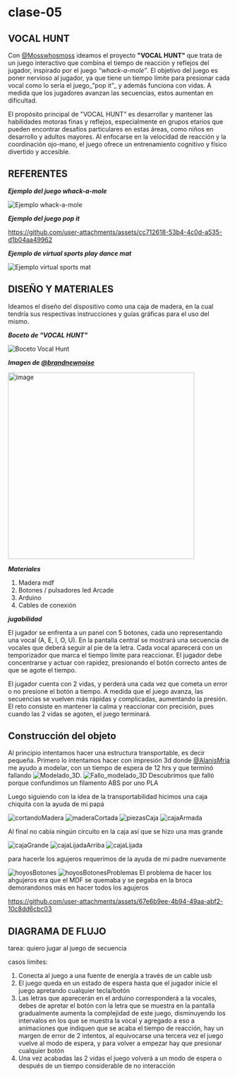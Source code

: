 # clase-05

## VOCAL HUNT 

Con [@Mosswhosmoss](https://github.com/Mosswhosmoss/dis8637-2024-2/blob/main/01-Mosswhosmoss/clase-04/README.md)  ideamos el proyecto __"VOCAL HUNT"__ que trata de un juego interactivo que combina el tiempo de reacción y reflejos del jugador, inspirado por el juego _“whack-a-mole”_. El objetivo del juego es poner nervioso al jugador, ya que tiene un tiempo límite para presionar cada vocal como lo sería el juego_”pop it”_ y además funciona con vidas. A medida que los jugadores avanzan las secuencias, estos aumentan en dificultad. 

El propósito principal de "VOCAL HUNT" es desarrollar y mantener las habilidades motoras finas y reflejos, especialmente en grupos etarios que pueden encontrar desafíos particulares en estas áreas, como niños en desarrollo y adultos mayores. Al enfocarse en la velocidad de reacción y la coordinación ojo-mano, el juego ofrece un entrenamiento cognitivo y físico divertido y accesible.

## REFERENTES

***Ejemplo del juego whack-a-mole***

![***Ejemplo whack-a-mole*** ](img/whackamole.png)

***Ejemplo del juego pop it***

https://github.com/user-attachments/assets/cc712618-53b4-4c0d-a535-d1b04aa49962

***Ejemplo de virtual sports play dance mat***

![***Ejemplo virtual sports mat*** ](img/virtual_sport_mat.png)

## DISEÑO Y MATERIALES

Ideamos el diseño del dispositivo como una caja de madera, en la cual tendría sus respectivas instrucciones y guías gráficas para el uso del mismo.

***Boceto de "VOCAL HUNT"***

![Boceto Vocal Hunt](img/bocetoproyecto.jpeg)

***Imagen de [@brandnewnoise](https://www.instagram.com/brandnewnoise)***

<img width="422" alt="image" src="https://github.com/user-attachments/assets/52393c02-7d55-47f8-8ff8-1a245522591a">

***Materiales***

1. Madera mdf
2. Botones / pulsadores led Arcade
3. Arduino
4. Cables de conexión

***jugabilidad***

El jugador se enfrenta a un panel con 5 botones, cada uno representando una vocal (A, E, I, O, U). En la pantalla central se mostrará una secuencia de vocales que deberá seguir al pie de la letra. Cada vocal aparecerá con un temporizador que marca el tiempo límite para reaccionar. El jugador debe concentrarse y actuar con rapidez, presionando el botón correcto antes de que se agote el tiempo.

El jugador cuenta con 2 vidas, y perderá una cada vez que cometa un error o no presione el botón a tiempo. A medida que el juego avanza, las secuencias se vuelven más rápidas y complicadas, aumentando la presión. El reto consiste en mantener la calma y reaccionar con precisión, pues cuando las 2 vidas se agoten, el juego terminará.

## Construcción del objeto

Al principio intentamos hacer una estructura transportable, es decir pequeña. Primero lo intentamos hacer con impresión 3d donde [@AlanisMria](https://github.com/AlanisMria/dis8637-2024-2) me ayudo a modelar, con un tiempo de espera de 12 hrs y que terminó fallando
![Modelado_3D](img/Modelado_3D.jpg).
![Fallo_modelado_3D](img/Fallo_modelado_3D.jpg)
Descubrimos que falló porque confundimos un filamento ABS por uno PLA

Luego siguiendo con la idea de la transportabilidad hicimos una caja chiquita con la ayuda de mi papá

![cortandoMadera](img/cortandoMadera.jpg)
![maderaCortada](img/maderaCortada.jpg)
![piezasCaja](img/piezasCaja.jpg)
![cajaArmada](img/cajaArmada.jpg)

Al final no cabía ningún circuito en la caja así que se hizo una mas grande

![cajaGrande](img/cajaGrande.jpeg)
![cajaLijadaArriba](img/cajaLijadaArriba.jpeg)
![cajaLijada](img/cajaLijada.jpeg)

para hacerle los agujeros requerimos de la ayuda de mi padre nuevamente

![hoyosBotones](img/hoyosBotones.jpg)
![hoyosBotonesProblemas](img/hoyosBotonesProblemas.jpg)
El problema de hacer los ahgujeros era que el MDF se quemaba y se pegaba en la broca demorandonos más en hacer todos los agujeros

https://github.com/user-attachments/assets/67e6b9ee-4b94-49aa-abf2-10c8dd6cbc03

## DIAGRAMA DE FLUJO

tarea: quiero jugar al juego de secuencia

casos limites:

1. Conecta al juego a una fuente de energía a través de un cable usb
2. El juego queda en un estado de espera hasta que el jugador inicie el juego apretando cualquier tecla/botón
3. Las letras que aparecerán en el arduino corresponderá a la vocales, debes de apretar el botón con la letra que se muestra en la pantalla
gradualmente aumenta la complejidad de este juego, disminuyendo los intervalos en los que se muestra la vocal y agregado a eso a animaciones que indiquen que se acaba el tiempo de reacción, hay un margen de error de 2 intentos, al equivocarse una tercera vez el juego vuelve al modo de espera, y para volver a empezar hay que presionar cualquier botón
4. Una vez acabadas las 2 vidas el juego volverá a un modo de espera o después de un tiempo considerable de no interacción
